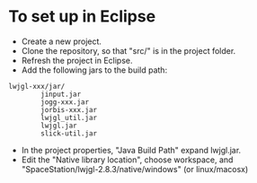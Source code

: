 # To set up in Eclipse

* Create a new project.
* Clone the repository, so that "src/" is in the project folder.
* Refresh the project in Eclipse.
* Add the following jars to the build path:
```
lwjgl-xxx/jar/
		jinput.jar
		jogg-xxx.jar
		jorbis-xxx.jar
		lwjgl_util.jar
		lwjgl.jar
		slick-util.jar
```
* In the project properties, "Java Build Path" expand lwjgl.jar.
* Edit the "Native library location", choose workspace, and "SpaceStation/lwjgl-2.8.3/native/windows" (or linux/macosx)
